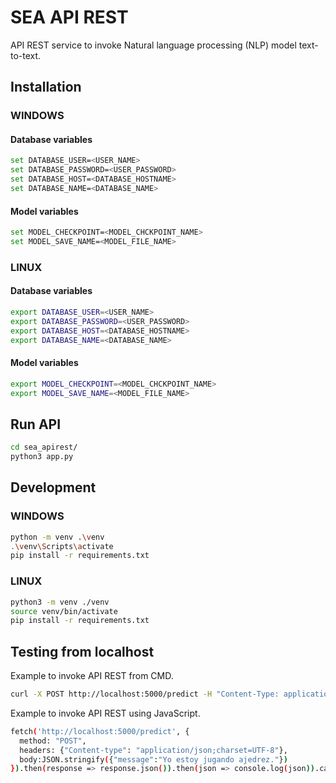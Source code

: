 # SEA API REST
 API REST service to invoke Natural language processing (NLP) model text-to-text.

## Installation
### WINDOWS
#### Database variables
```sh
set DATABASE_USER=<USER_NAME>
set DATABASE_PASSWORD=<USER_PASSWORD>
set DATABASE_HOST=<DATABASE_HOSTNAME>
set DATABASE_NAME=<DATABASE_NAME>
```

#### Model variables
```sh
set MODEL_CHECKPOINT=<MODEL_CHCKPOINT_NAME>
set MODEL_SAVE_NAME=<MODEL_FILE_NAME>
```

### LINUX
#### Database variables
```sh
export DATABASE_USER=<USER_NAME>
export DATABASE_PASSWORD=<USER_PASSWORD>
export DATABASE_HOST=<DATABASE_HOSTNAME>
export DATABASE_NAME=<DATABASE_NAME>
```

#### Model variables
```sh
export MODEL_CHECKPOINT=<MODEL_CHCKPOINT_NAME>
export MODEL_SAVE_NAME=<MODEL_FILE_NAME>
```

## Run API
```sh
cd sea_apirest/
python3 app.py
```

## Development
### WINDOWS
```sh
python -m venv .\venv
.\venv\Scripts\activate
pip install -r requirements.txt
```

### LINUX
```sh
python3 -m venv ./venv
source venv/bin/activate
pip install -r requirements.txt
```

## Testing from localhost
Example to invoke API REST from CMD.
```sh
curl -X POST http://localhost:5000/predict -H "Content-Type: application/json" -d "{\"message\":\"Yo estoy jugando ajedrez.\"}"
```

Example to invoke API REST using JavaScript.
```sh
fetch('http://localhost:5000/predict', {
  method: "POST",
  headers: {"Content-type": "application/json;charset=UTF-8"},
  body:JSON.stringify({"message":"Yo estoy jugando ajedrez."})
}).then(response => response.json()).then(json => console.log(json)).catch(err => console.log(err));
```